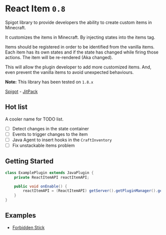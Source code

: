 # React Item `0.8`
Spigot library to provide developers the ability to create custom items in Minecraft.

It customizes the items in Minecraft. By injecting states into the items tag.

Items should be registered in order to be identified from the vanilla items.
Each item has its own states and if the state has changed while firing those actions. The item will be re-rendered (Aka changed).

This will allow the plugin developer to add more customized items.
And, even prevent the vanilla items to avoid unexpected behaviours.

**Note:** This library has been tested on `1.8.x`

[Spigot](https://www.spigotmc.org/resources/lib-react-gui.91047/) - [JitPack](https://jitpack.io/#iHDeveloper/ReactItem/v0.8)

## Hot list
A cooler name for TODO list.
- [ ] Detect changes in the state container
- [ ] Events to trigger changes to the item
- [ ] Java Agent to insert hooks in the `CraftInventory`
- [ ] Fix unstackable items problem

## Getting Started
```java
class ExamplePlugin extends JavaPlugin {
    private ReactItemAPI reactItemAPI;

    public void onEnable() {
        reactItemAPI = (ReactItemAPI) getServer().getPluginManager().getPlugin("ReactItem");   
    }
}
```

## Examples
- [Forbidden Stick](https://github.com/iHDeveloper/ReactItem/blob/master/test/src/main/java/me/ihdeveloper/react/item/test/item/ForbiddenStick.java)

